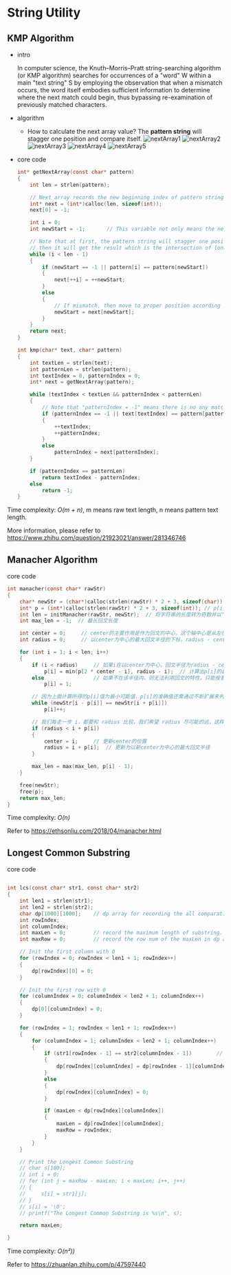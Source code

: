 # String Utility

## KMP Algorithm

- intro

    In computer science, the Knuth–Morris–Pratt string-searching algorithm (or KMP algorithm) searches for occurrences of a "word" W within a main "text string" S by employing the observation that when a mismatch occurs, the word itself embodies sufficient information to determine where the next match could begin, thus bypassing re-examination of previously matched characters.

- algorithm

  - How to calculate the next array value? The **pattern string** will stagger one position and compare itself.
    ![nextArray1](./doc/pictures/nextArray1.jpg)
    ![nextArray2](./doc/pictures/nextArray2.jpg)
    ![nextArray3](./doc/pictures/nextArray3.jpg)
    ![nextArray4](./doc/pictures/nextArray4.jpg)
    ![nextArray5](./doc/pictures/nextArray5.jpg)

- core code

    ```C
    int* getNextArray(const char* pattern)
    {
        int len = strlen(pattern);

        // Next array records the new beginning index of pattern string if the character is a mismatch between main string and pattern string.
        int* next = (int*)calloc(len, sizeof(int));
        next[0] = -1;

        int i = 0;
        int newStart = -1;       // This variable not only means the new beginning index of pattern string, but also is to traverse the other pattern string.

        // Note that at first, the pattern string will stagger one position and compare itself,
        // then it will get the result which is the intersection of longest prefix substring and longest suffix substring.
        while (i < len - 1)
        {
            if (newStart == -1 || pattern[i] == pattern[newStart])
            {
                next[++i] = ++newStart;
            }
            else
            {
                // If mismatch, then move to proper position according to the next array.
                newStart = next[newStart];
            }
        }
        return next;
    }

    int kmp(char* text, char* pattern)
    {
        int textLen = strlen(text);
        int patternLen = strlen(pattern);
        int textIndex = 0, patternIndex = 0;
        int* next = getNextArray(pattern);

        while (textIndex < textLen && patternIndex < patternLen)
        {
            // Note that "patternIndex = -1" means there is no any matching substring, so both index are all right shift and compare.
            if (patternIndex == -1 || text[textIndex] == pattern[patternIndex])
            {
                ++textIndex;
                ++patternIndex;
            }
            else
                patternIndex = next[patternIndex];
        }

        if (patternIndex == patternLen)
            return textIndex - patternIndex;
        else
            return -1;
    }
    ```

Time complexity: *O(m + n)*, m means raw text length, n means pattern text length.

More information, please refer to <https://www.zhihu.com/question/21923021/answer/281346746>

## Manacher Algorithm

core code

```C
int manacher(const char* rawStr)
{
    char* newStr = (char*)calloc(strlen(rawStr) * 2 + 3, sizeof(char));
    int* p = (int*)calloc(strlen(rawStr) * 2 + 3, sizeof(int)); // p[i]的值表示以i为中心的最长回文半径
    int len = initManacher(rawStr, newStr);  // 将字符串的长度转为奇数并以"$"开始，"\0"结尾
    int max_len = -1;  // 最长回文长度

    int center = 0;     // center的主要作用是作为回文的中心，这个轴中心是从左往右跳跃着变化的
    int radius = 0;     // 以center为中心的最大回文半径的下标，radius - center为以center为中心的最大回文半径，也即radius - center == p[center]

    for (int i = 1; i < len; i++)
    {
        if (i < radius)     // 如果i在以center为中心，回文半径为radius - center的范围内，则可以利用回文的特性，快速求取p[i]的值。 p[2 * center - i]是i以center为中心的对称点的值
            p[i] = min(p[2 * center - i], radius - i);  // 计算出p[i]的最小可能值
        else                // 如果不在该半径内，则无法利用回文的特性，只能按普通的方法来一步一步求取p[i]的准确值，最开始的默认值为1
            p[i] = 1;

        // 因为上面计算所得的p[i]值为最小可能值，p[i]的准确值还需通过不断扩展来判断，这个while循环不断扩展以i为中心的回文半径（i当前的回文半径外的第一个位置的值如果两边都相等，说明回文半径还可以加1）。注意，这里不需边界判断，因为左有'$',右有'\0'
        while (newStr[i - p[i]] == newStr[i + p[i]])
            p[i]++;

        // 我们每走一步 i，都要和 radius 比较，我们希望 radius 尽可能的远，这样才能更有机会执行 if (i < radius)这句代码，从而提高效率
        if (radius < i + p[i])
        {
            center = i;     // 更新center的位置
            radius = i + p[i];  // 更新为以新center为中心的最大回文半径
        }

        max_len = max(max_len, p[i] - 1);
    }

    free(newStr);
    free(p);
    return max_len;
}

```

Time complexity: *O(n)*

Refer to <https://ethsonliu.com/2018/04/manacher.html>

## Longest Common Substring

core code

```C

int lcs(const char* str1, const char* str2)
{
    int len1 = strlen(str1);
    int len2 = strlen(str2);
    char dp[1000][1000];    // dp array for recording the all comparative information of these two strings.
    int rowIndex;
    int columnIndex;
    int maxLen = 0;         // record the maximum length of substring.
    int maxRow = 0;         // record the row num of the maxLen in dp array.

    // Init the first column with 0
    for (rowIndex = 0; rowIndex < len1 + 1; rowIndex++)
    {
        dp[rowIndex][0] = 0;
    }

    // Init the first row with 0
    for (columnIndex = 0; columnIndex < len2 + 1; columnIndex++)
    {
        dp[0][columnIndex] = 0;
    }

    for (rowIndex = 1; rowIndex < len1 + 1; rowIndex++)
    {
        for (columnIndex = 1; columnIndex < len2 + 1; columnIndex++)
        {
            if (str1[rowIndex - 1] == str2[columnIndex - 1])        // because the begin of rowIndex and columnIndex are 1, so they both need to minus 1.
            {
                dp[rowIndex][columnIndex] = dp[rowIndex - 1][columnIndex - 1] + 1;  // Its value depends on diagonal.
            }
            else
            {
                dp[rowIndex][columnIndex] = 0;
            }

            if (maxLen < dp[rowIndex][columnIndex])
            {
                maxLen = dp[rowIndex][columnIndex];
                maxRow = rowIndex;
            }
        }
    }

    // Print the Longest Common Substring
    // char s[100];
    // int i = 0;
    // for (int j = maxRow - maxLen; i < maxLen; i++, j++)
    // {
    //     s[i] = str1[j];
    // }
    // s[i] = '\0';
    // printf("The Longest Common Substring is %s\n", s);

    return maxLen;

}

```

Time complexity: *O(n²))*

Refer to <https://zhuanlan.zhihu.com/p/47597440>
